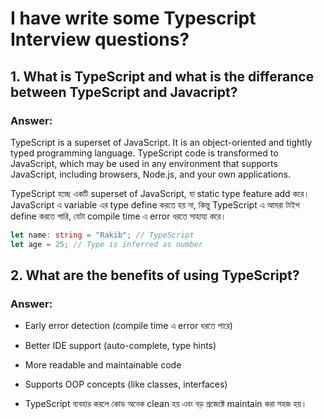 # I have write some Typescript Interview questions?

## 1. What is TypeScript and what is the differance between TypeScript and Javacript?

### Answer:
TypeScript is a superset of JavaScript. It is an object-oriented and tightly typed programming language. TypeScript code is transformed to JavaScript, which may be used in any environment that supports JavaScript, including browsers, Node.js, and your own applications.

TypeScript হচ্ছে একটি superset of JavaScript, যা static type feature add করে।
JavaScript এ variable এর type define করতে হয় না, কিন্তু TypeScript এ আমরা টাইপ define করতে পারি, যেটা compile time এ error ধরতে সাহায্য করে।

```typescript
let name: string = "Rakib"; // TypeScript
let age = 25; // Type is inferred as number
```

## 2. What are the benefits of using TypeScript?

### Answer: 
- Early error detection (compile time এ error ধরতে পারে)

- Better IDE support (auto-complete, type hints)

- More readable and maintainable code

- Supports OOP concepts (like classes, interfaces)

- TypeScript ব্যবহার করলে কোড অনেক clean হয় এবং বড় প্রজেক্টে maintain করা সহজ হয়।